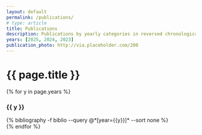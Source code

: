 ```yaml
---
layout: default
permalink: /publications/
# type: article
title: Publications
description: Publications by yearly categories in reversed chronological order.
years: [2025, 2024, 2023]
publication_photo: http://via.placeholder.com/200
---
```


<div class="grid-container">
    <h1 class="separator-center font-bold margin-top-3">{{ page.title }}</h1>
</div>

<div class="grid-container">
  {% for y in page.years %}
    <div class="margin-bottom-3">
      <h3 class="separator-left margin-bottom-2">{{ y }}</h3>
      {% bibliography -f biblio --query @*[year={{y}}]* --sort none %}
    </div>
  {% endfor %}
</div>

